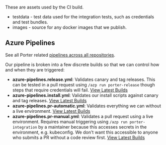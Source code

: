 These are assets used by the CI build.

* testdata - test data used for the integration tests, such as credentials and test bundles.
* images - source for any docker images that we publish. 

## Azure Pipelines

See all Porter related [pipelines across all repositories](https://dev.azure.com/deislabs/porter/_build).

Our pipeline is broken into a few discrete builds so that we can control how and when they are triggered:

* **azure-pipelines.release.yml**: Validates canary and tag releases. This can be tested in a pull request 
  using `/azp run porter-release` though steps that require credentials will fail. [View Latest Builds](https://dev.azure.com/deislabs/porter/_build?definitionId=23)
* **azure-pipelines.install.yml**: Validates our install scripts against canary and tag releases. [View Latest Builds](https://dev.azure.com/deislabs/porter/_build?definitionId=16)
* **azure-pipelines.pr-automatic.yml**: Validates everything we can without a live environment. [View Latest Builds](https://dev.azure.com/deislabs/porter/_build?definitionId=6)
* **azure-pipelines.pr-manual.yml**: Validates a pull request using a live environment. Requires manual triggering 
  using `/azp run porter-integration` by a maintainer because this accesses secrets in the environment, 
  e.g. kubeconfig. We don't want this accessible to anyone who submits a PR without a code review first. [View Latest Builds](https://dev.azure.com/deislabs/porter/_build?definitionId=22)
 